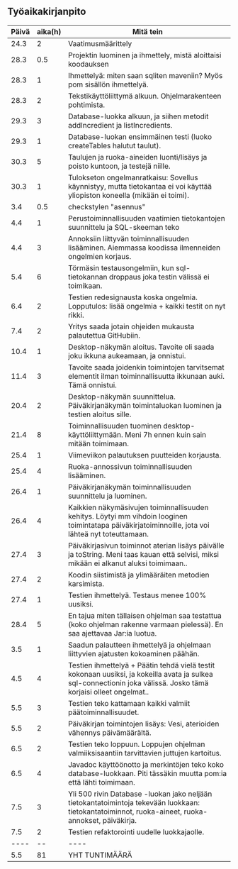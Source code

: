 ## Työaikakirjanpito

Päivä | aika(h) | Mitä tein
------|------|----------
24.3|2|Vaatimusmäärittely
28.3|0.5|Projektin luominen ja ihmettely, mistä aloittaisi koodauksen
28.3|1|Ihmettelyä: miten saan sqliten maveniin? Myös pom sisällön ihmettelyä.
28.3|2|Tekstikäyttöliittymä alkuun. Ohjelmarakenteen pohtimista.
29.3|3|Database-luokka alkuun, ja siihen metodit addIncredient ja listIncredients.
29.3|1|Database-luokan ensimmäinen testi (luoko createTables halutut taulut).
30.3|5|Taulujen ja ruoka-aineiden luonti/lisäys ja poisto kuntoon, ja testejä niille.
30.3|1|Tulokseton ongelmanratkaisu: Sovellus käynnistyy, mutta tietokantaa ei voi käyttää yliopiston koneella (mikään ei toimi).
3.4|0.5|checkstylen "asennus"
4.4|1|Perustoiminnallisuuden vaatimien tietokantojen suunnittelu ja SQL-skeeman teko
4.4|3|Annoksiin liittyvän toiminnallisuuden lisääminen. Aiemmassa koodissa ilmenneiden ongelmien korjaus.
5.4|6|Törmäsin testausongelmiin, kun sql-tietokannan droppaus joka testin välissä ei toimikaan.
6.4|2|Testien redesignausta koska ongelmia. Lopputulos: lisää ongelmia + kaikki testit on nyt rikki.
7.4|2|Yritys saada jotain ohjeiden mukausta palautettua GitHubiin.
10.4|1|Desktop-näkymän aloitus. Tavoite oli saada joku ikkuna aukeamaan, ja onnistui.
11.4|3|Tavoite saada joidenkin toimintojen tarvitsemat elementit ilman toiminnallisuutta ikkunaan auki. Tämä onnistui.
20.4|2|Desktop-näkymän suunnittelua. Päiväkirjanäkymän toimintaluokan luominen ja testien aloitus sille.
21.4|8|Toiminnallisuuden tuominen desktop-käyttöliittymään. Meni 7h ennen kuin sain mitään toimimaan.
25.4|1|Viimeviikon palautuksen puutteiden korjausta.
25.4|4|Ruoka-annossivun toiminnallisuuden lisääminen.
26.4|1|Päiväkirjanäkymän toiminnallisuuden suunnittelu ja luominen.
26.4|4|Kaikkien näkymäsivujen toiminnallisuuden kehitys. Löytyi mm vihdoin looginen toimintatapa päiväkirjatoiminnoille, jota voi lähteä nyt toteuttamaan.
27.4|3|Päiväkirjasivun toiminnot aterian lisäys päivälle ja toString. Meni taas kauan että selvisi, miksi mikään ei alkanut aluksi toimimaan..
27.4|2|Koodin siistimistä ja ylimääräiten metodien karsimista.
27.4|1|Testien ihmettelyä. Testaus menee 100% uusiksi.
28.4|5|En tajua miten tällaisen ohjelman saa testattua (koko ohjelman rakenne varmaan pielessä). En saa ajettavaa Jar:ia luotua.
3.5|1|Saadun palautteen ihmettelyä ja ohjelmaan liittyvien ajatusten kokoaminen päähän.
4.5|4|Testien ihmettelyä + Päätin tehdä vielä testit kokonaan uusiksi, ja kokeilla avata ja sulkea sql-connectionin joka välissä. Josko tämä korjaisi olleet ongelmat..
5.5|3|Testien teko kattamaan kaikki valmiit päätoiminnallisuudet.
5.5|2|Päiväkirjan toimintojen lisäys: Vesi, aterioiden vähennys päivämäärältä.
6.5|2|Testien teko loppuun. Loppujen ohjelman valmiiksisaantiin tarvittavien juttujen kartoitus.
6.5|4|Javadoc käyttöönotto ja merkintöjen teko koko database-luokkaan. Piti tässäkin muutta pom:ia että lähti toimimaan.
7.5|3|Yli 500 rivin Database -luokan jako neljään tietokantatoimintoja tekevään luokkaan: tietokantatoiminnot, ruoka-aineet, ruoka-annokset, päiväkirja.
7.5|2|Testien refaktorointi uudelle luokkajaolle.
----|--|----
5.5|81| YHT TUNTIMÄÄRÄ


